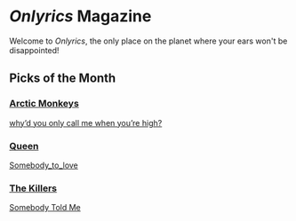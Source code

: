 # _Onlyrics_ Magazine

Welcome to _Onlyrics_, the only place on the planet where your ears won't be disappointed!



## Picks of the Month

### [Arctic Monkeys](/writer/arctic_monkeys.md)

[why’d you only call me when you’re high?](../song/feb/why’d_you_only_call_me.md)


### [Queen](writer/queen.md)

[Somebody_to_love](song/feb/Somebody_to_love.md)

### [The Killers](writer/the_killers)

[Somebody Told Me](song/feb/somebody_told_me.md)
